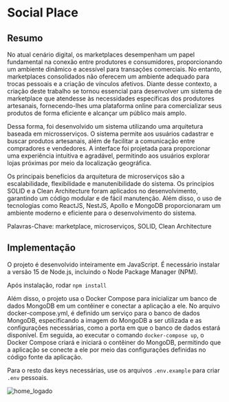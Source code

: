 # Social Place

## Resumo

No atual cenário digital, os marketplaces desempenham um papel fundamental na conexão entre produtores e consumidores, proporcionando um ambiente dinâmico e acessível para transações comerciais. No entanto, marketplaces consolidados não oferecem um ambiente adequado para trocas pessoais e a criação de vínculos afetivos. Diante desse contexto, a criação deste trabalho se tornou essencial para desenvolver um sistema de marketplace que atendesse às necessidades específicas dos produtores artesanais, fornecendo-lhes uma plataforma online para comercializar seus produtos de forma eficiente e alcançar um público mais amplo. 

Dessa forma, foi desenvolvido um sistema utilizando uma arquitetura baseada em microsserviços. O sistema permite aos usuários cadastrar e buscar produtos artesanais, além de facilitar a comunicação entre compradores e vendedores. A interface foi projetada para proporcionar uma experiência intuitiva e agradável, permitindo aos usuários explorar lojas próximas por meio da localização geográfica.

Os principais benefícios da arquitetura de microserviços são a escalabilidade, flexibilidade e manutenibilidade do sistema. Os princípios SOLID e a Clean Architecture foram aplicados no desenvolvimento, garantindo um código modular e de fácil manutenção. Além disso, o uso de tecnologias como ReactJS, NestJS, Apollo e MongoDB proporcionaram um ambiente moderno e eficiente para o desenvolvimento do sistema.

Palavras-Chave: marketplace, microserviços, SOLID, Clean Architecture

## Implementação

O projeto é desenvolvido inteiramente em JavaScript. É necessário instalar a versão 15 de Node.js, incluindo o Node Package Manager (NPM).

Após instalação, rodar `npm install`


Além disso, o projeto usa o Docker Compose para inicializar um banco de dados MongoDB em um contêiner e conectar a aplicação a ele. No arquivo docker-compose.yml, é definido um serviço para o banco de dados MongoDB, especificando a imagem do MongoDB a ser utilizada e as configurações necessárias, como a porta em que o banco de dados estará disponível. Em seguida, ao executar o comando `docker-compose up`, o Docker Compose criará e iniciará o contêiner do MongoDB, permitindo que a aplicação se conecte a ele por meio das configurações definidas no código fonte da aplicação.

Para o resto das keys necessárias, use os arquivos `.env.example` para criar `.env` pessoais.

![home_logado](https://github.com/ernestorodg/socplace/assets/61739079/aafd4c74-86d5-4ab5-9405-ac6b7ee80f07)
